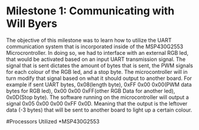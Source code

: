 # Milestone 1: Communicating with Will Byers

The objective of this milestone was to learn how to utilize the UART communication system that is incorporated inside of the MSP430G2553 Microcrontroller. In doing so, we had to interface with an external RGB led, that would be activated based on an input UART transmission signal. The signal that is sent dictates the amount of bytes that is sent, the PWM signals for each colour of the RGB led, and a stop byte. The microcontroller will in turn modify that signal based on what it should output to another board. For example if sent UART bytes, 0x08(length byte), 0xFF 0x00 0x00(PWM data bytes for RGB led), 0x00 0x00 0xFF(other RGB Data for another led), 0x0D(Stop byte). The software running on the microcontroller will output a signal 0x05 0x00 0x00 0xFF 0x0D. Meaning that the output is the leftover data (-3 bytes) that will be sent to another board to light up a certain colour. 

#Processors Utilized
*MSP430G2553